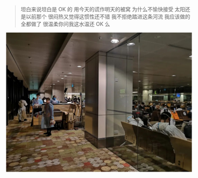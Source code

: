> 坦白来说坦白是 OK 的 用今天的谎作明天的被窝 为什么不愉快接受 太阳还是以前那个 很闷热又觉得这惯性还不错 我不拒绝踏进这条河流 我应该做的全都做了 很温柔你问我这水温还 OK 么

![](./images/img_001.jpeg)
